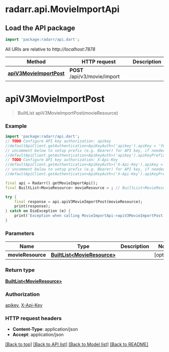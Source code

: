 # radarr.api.MovieImportApi

## Load the API package
```dart
import 'package:radarr/api.dart';
```

All URIs are relative to *http://localhost:7878*

Method | HTTP request | Description
------------- | ------------- | -------------
[**apiV3MovieImportPost**](MovieImportApi.md#apiv3movieimportpost) | **POST** /api/v3/movie/import | 


# **apiV3MovieImportPost**
> BuiltList<MovieResource> apiV3MovieImportPost(movieResource)



### Example
```dart
import 'package:radarr/api.dart';
// TODO Configure API key authorization: apikey
//defaultApiClient.getAuthentication<ApiKeyAuth>('apikey').apiKey = 'YOUR_API_KEY';
// uncomment below to setup prefix (e.g. Bearer) for API key, if needed
//defaultApiClient.getAuthentication<ApiKeyAuth>('apikey').apiKeyPrefix = 'Bearer';
// TODO Configure API key authorization: X-Api-Key
//defaultApiClient.getAuthentication<ApiKeyAuth>('X-Api-Key').apiKey = 'YOUR_API_KEY';
// uncomment below to setup prefix (e.g. Bearer) for API key, if needed
//defaultApiClient.getAuthentication<ApiKeyAuth>('X-Api-Key').apiKeyPrefix = 'Bearer';

final api = Radarr().getMovieImportApi();
final BuiltList<MovieResource> movieResource = ; // BuiltList<MovieResource> | 

try {
    final response = api.apiV3MovieImportPost(movieResource);
    print(response);
} catch on DioException (e) {
    print('Exception when calling MovieImportApi->apiV3MovieImportPost: $e\n');
}
```

### Parameters

Name | Type | Description  | Notes
------------- | ------------- | ------------- | -------------
 **movieResource** | [**BuiltList&lt;MovieResource&gt;**](MovieResource.md)|  | [optional] 

### Return type

[**BuiltList&lt;MovieResource&gt;**](MovieResource.md)

### Authorization

[apikey](../README.md#apikey), [X-Api-Key](../README.md#X-Api-Key)

### HTTP request headers

 - **Content-Type**: application/json
 - **Accept**: application/json

[[Back to top]](#) [[Back to API list]](../README.md#documentation-for-api-endpoints) [[Back to Model list]](../README.md#documentation-for-models) [[Back to README]](../README.md)

